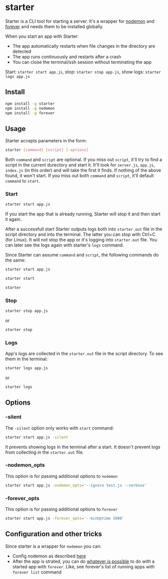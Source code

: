 # starter

Starter is a CLI tool for starting a server. It's a wrapper for [nodemon](https://www.npmjs.com/package/nodemon) and [forever](https://www.npmjs.com/package/forever) and needs them to be installed globally. 

When you start an app with Starter:
* The app automatically restarts when file changes in the directory are detected 
* The app runs continuously and restarts after a crash
* You can close the terminal/ssh session without terminating the app

Start: `starter start app.js`, stop: `starter stop app.js`, show logs: `starter logs app.js`

## Install

```bash
npm install -g starter
npm install -g nodemon
npm install -g forever
```

## Usage

Starter accepts parameters in the form:
```bash
starter [command] [script] [-options]
```

Both `command` and `script` are optional. If you miss out `script`, it'll try to find a script in the current durectory and start it. It'll look for `server.js`, `app.js`, `index.js` (in this order) and will take the first it finds. If nothing of the above found, it won't start. If you miss out both `command` and `script`, it'll default `command` to `start`.

### Start
```bash
starter start app.js
```
If you start the app that is already running, Starter will stop it and then start it again.

After a successfull start Starter outputs logs both into `starter.out` file in the script directory and into the terminal. The latter you can stop with Ctrl+C (for Linux). It will not stop the app or it's logging into `starter.out` file. You can later see the logs again with starter's `logs` command.

Since Starter can assume `command` and `script`, the following commands do the same:
```bash
starter start app.js
```
```bash
starter start
```
```bash
starter
```

### Stop
```bash
starter stop app.js
```
or
```bash
starter stop
```

### Logs
App's logs are collected in the `starter.out` file in the script directory. To see them in the terminal:
```bash
starter logs app.js
```
or
```bash
starter logs
```

## Options

### -silent
The `-silent` option only works with `start` command:
```bash
starter start app.js -silent
```
It prevents showing logs in the terminal after a start. It doesn't prevent logs from collecting in the `starter.out` file.

### -nodemon_opts
This option is for passing additional options to `nodemon`
```bash
starter start app.js -nodemon_opts='--ignore test.js --verbose'
```
### -forever_opts
This option is for passing additional options to `forever`
```bash
starter start app.js -forever_opts='--minUptime 5000'
```

## Configuration and other tricks
Since starter is a wrapper for `nodemon` you can:
* Config nodemon as described [here](https://www.npmjs.com/package/nodemon#config-files)
* After the app is strated, you can do [whatever is possible](https://www.npmjs.com/package/forever#command-line-usage) to do with a started app with `forever`. Like, see forever's list of running apps with `forever list` command
